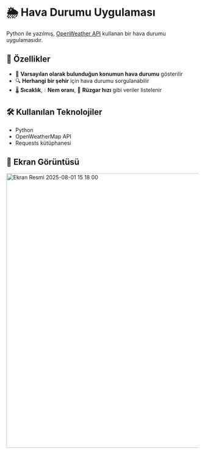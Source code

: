 # 🌦️ Hava Durumu Uygulaması

Python ile yazılmış, [OpenWeather API](https://openweathermap.org/api) kullanan bir hava durumu uygulamasıdır.

## 🚀 Özellikler

- 📍 **Varsayılan olarak bulunduğun konumun hava durumu** gösterilir  
- 🔍 **Herhangi bir şehir** için hava durumu sorgulanabilir  
- 🌡️ **Sıcaklık**, 💧 **Nem oranı**, 💨 **Rüzgar hızı** gibi veriler listelenir  

## 🛠️ Kullanılan Teknolojiler

- Python  
- OpenWeatherMap API  
- Requests kütüphanesi  

## 📸 Ekran Görüntüsü 
<img width="594" height="720" alt="Ekran Resmi 2025-08-01 15 18 00" src="https://github.com/user-attachments/assets/910d1de0-3219-4f7a-bc9a-b3c671dccf8c" />


